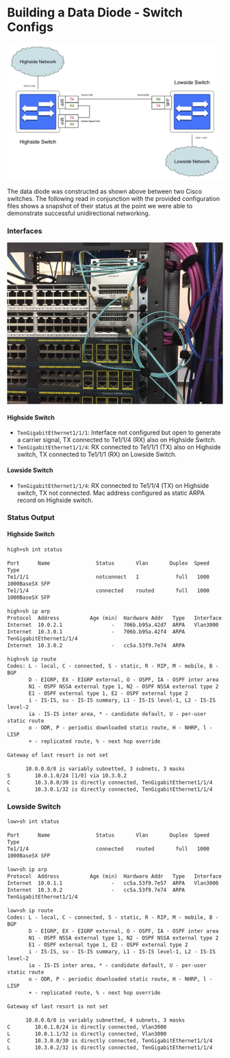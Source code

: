 # Building a Data Diode - Switch Configs

![](network-diagram.png?raw=true "Data Diode Network Diagram")

The data diode was constructed as shown above between two Cisco switches. The following read in conjunction with the provided configuration files shows a snapshot of their status at the point we were able to demonstrate successful unidirectional networking.

### Interfaces

![](network-cabling.jpg?raw=true "Data Diode Physical Cabling")

#### Highside Switch

* `TenGigabitEthernet1/1/1`: Interface not configured but open to generate a carrier signal, TX connected to Te1/1/4 (RX) also on Highside Switch.
* `TenGigabitEthernet1/1/4`: RX connected to Te1/1/1 (TX) also on Highside switch, TX connected to Te1/1/1 (RX) on Lowside Switch.

#### Lowside Switch

* `TenGigabitEthernet1/1/4`: RX connected to Te1/1/4 (TX) on Highside switch, TX not connected. Mac address configured as static ARPA record on Highside switch.

### Status Output

#### Highside Switch

````
high>sh int status

Port      Name               Status       Vlan       Duplex  Speed Type
Te1/1/1                      notconnect   1            full   1000 1000BaseSX SFP
Te1/1/4                      connected    routed       full   1000 1000BaseSX SFP

high>sh ip arp
Protocol  Address          Age (min)  Hardware Addr   Type   Interface
Internet  10.0.2.1                -   706b.b95a.42d7  ARPA   Vlan3000
Internet  10.3.0.1                -   706b.b95a.42f4  ARPA   TenGigabitEthernet1/1/4
Internet  10.3.0.2                -   cc5a.53f9.7e74  ARPA

high>sh ip route
Codes: L - local, C - connected, S - static, R - RIP, M - mobile, B - BGP
       D - EIGRP, EX - EIGRP external, O - OSPF, IA - OSPF inter area
       N1 - OSPF NSSA external type 1, N2 - OSPF NSSA external type 2
       E1 - OSPF external type 1, E2 - OSPF external type 2
       i - IS-IS, su - IS-IS summary, L1 - IS-IS level-1, L2 - IS-IS level-2
       ia - IS-IS inter area, * - candidate default, U - per-user static route
       o - ODR, P - periodic downloaded static route, H - NHRP, l - LISP
       + - replicated route, % - next hop override

Gateway of last resort is not set

      10.0.0.0/8 is variably subnetted, 3 subnets, 3 masks
S        10.0.1.0/24 [1/0] via 10.3.0.2
C        10.3.0.0/30 is directly connected, TenGigabitEthernet1/1/4
L        10.3.0.1/32 is directly connected, TenGigabitEthernet1/1/4
````

### Lowside Switch

````
low>sh int status

Port      Name               Status       Vlan       Duplex  Speed Type
Te1/1/4                      connected    routed       full   1000 1000BaseSX SFP

low>sh ip arp
Protocol  Address          Age (min)  Hardware Addr   Type   Interface
Internet  10.0.1.1                -   cc5a.53f9.7e57  ARPA   Vlan3000
Internet  10.3.0.2                -   cc5a.53f9.7e74  ARPA   TenGigabitEthernet1/1/4

low>sh ip route
Codes: L - local, C - connected, S - static, R - RIP, M - mobile, B - BGP
       D - EIGRP, EX - EIGRP external, O - OSPF, IA - OSPF inter area
       N1 - OSPF NSSA external type 1, N2 - OSPF NSSA external type 2
       E1 - OSPF external type 1, E2 - OSPF external type 2
       i - IS-IS, su - IS-IS summary, L1 - IS-IS level-1, L2 - IS-IS level-2
       ia - IS-IS inter area, * - candidate default, U - per-user static route
       o - ODR, P - periodic downloaded static route, H - NHRP, l - LISP
       + - replicated route, % - next hop override

Gateway of last resort is not set

      10.0.0.0/8 is variably subnetted, 4 subnets, 3 masks
C        10.0.1.0/24 is directly connected, Vlan3000
L        10.0.1.1/32 is directly connected, Vlan3000
C        10.3.0.0/30 is directly connected, TenGigabitEthernet1/1/4
L        10.3.0.2/32 is directly connected, TenGigabitEthernet1/1/4
````
